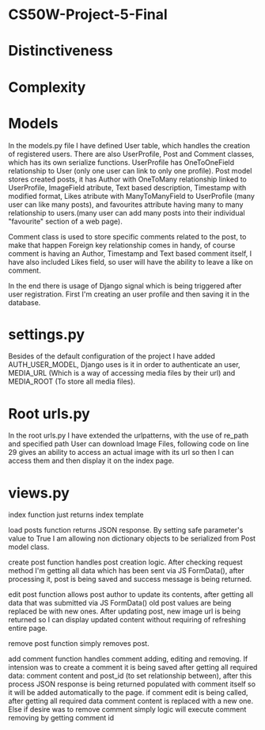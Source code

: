 # CS50W-Project-5-Final

# Distinctiveness

# Complexity

# Models
In the models.py file I have defined User table, which handles the creation of registered users. There are also UserProfile, Post and Comment classes, which has its own serialize functions. UserProfile has OneToOneField relationship to User (only one user can link to only one profile). Post model stores created posts, it has Author with OneToMany relationship linked to UserProfile, ImageField atribute, Text based description, Timestamp with modified format, Likes atribute with ManyToManyField to UserProfile (many user can like many posts), and favourites attribute having many to many relationship to users.(many user can add many posts into their individual "favourite" section of a web page).

Comment class is used to store specific comments related to the post, to make that happen Foreign key relationship comes in handy, of course comment is having an Author, Timestamp and Text based comment itself, I have also included Likes field, so user will have the ability to leave a like on comment.

In the end there is usage of Django signal which is being triggered after user registration. First I'm creating an user profile and then saving it in the database.

# settings.py
Besides of the default configuration of the project I have added AUTH_USER_MODEL, Django uses is it in order to authenticate an user, MEDIA_URL (Which is a way of accessing media files by their url) and MEDIA_ROOT (To store all media files).

# Root urls.py
In the root urls.py I have extended the urlpatterns, with the use of re_path and specified path User can download Image Files, following code on line 29 gives an ability to access an actual image with its url so then I can access them and then display it on the index page.

# views.py
index function just returns index template

load posts function returns JSON response. By setting safe parameter's value to True I am allowing non dictionary objects to be serialized from Post model class.

create post function handles post creation logic. After checking request method I'm getting all data which has been sent via JS FormData(), after processing it, post is being saved and success message is being returned.  

edit post function allows post author to update its contents, after getting all data that was submitted via JS FormData() old post values
are being replaced be with new ones. After updating post, new image url is being returned so I can display updated content without requiring of refreshing entire page.

remove post function simply removes post. 

add comment function handles comment adding, editing and removing. If intension was to create a comment it is being saved after getting all required data: comment content and post_id (to set relationship between), after this process JSON response is being returned populated with comment itself so it will be added automatically to the page. if comment edit is being called, after getting all required data comment content is replaced with a new one. Else if desire was to remove comment simply logic will execute comment removing by getting comment id